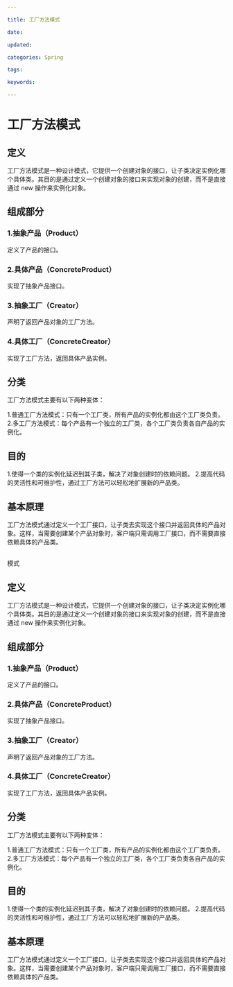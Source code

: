```yaml
---

title: 工厂方法模式

date: 

updated: 

categories: Spring

tags: 

keywords: 

---
```

# 工厂方法模式

## 定义

工厂方法模式是一种设计模式，它提供一个创建对象的接口，让子类决定实例化哪个具体类。其目的是通过定义一个创建对象的接口来实现对象的创建，而不是直接通过 new 操作来实例化对象。

## 组成部分

### 1.抽象产品（Product）

定义了产品的接口。

### 2.具体产品（ConcreteProduct）

实现了抽象产品接口。

### 3.抽象工厂（Creator）

声明了返回产品对象的工厂方法。

### 4.具体工厂（ConcreteCreator）

实现了工厂方法，返回具体产品实例。

## 分类

工厂方法模式主要有以下两种变体：

1.普通工厂方法模式：只有一个工厂类，所有产品的实例化都由这个工厂类负责。
2.多工厂方法模式：每个产品有一个独立的工厂类，各个工厂类负责各自产品的实例化。

## 目的

1.使得一个类的实例化延迟到其子类，解决了对象创建时的依赖问题。
2.提高代码的灵活性和可维护性，通过工厂方法可以轻松地扩展新的产品类。

## 基本原理

工厂方法模式通过定义一个工厂接口，让子类去实现这个接口并返回具体的产品对象。这样，当需要创建某个产品对象时，客户端只需调用工厂接口，而不需要直接依赖具体的产品类。

## 

模式

## 定义

工厂方法模式是一种设计模式，它提供一个创建对象的接口，让子类决定实例化哪个具体类。其目的是通过定义一个创建对象的接口来实现对象的创建，而不是直接通过 new 操作来实例化对象。

## 组成部分

### 1.抽象产品（Product）

定义了产品的接口。

### 2.具体产品（ConcreteProduct）

实现了抽象产品接口。

### 3.抽象工厂（Creator）

声明了返回产品对象的工厂方法。

### 4.具体工厂（ConcreteCreator）

实现了工厂方法，返回具体产品实例。

## 分类

工厂方法模式主要有以下两种变体：

1.普通工厂方法模式：只有一个工厂类，所有产品的实例化都由这个工厂类负责。
2.多工厂方法模式：每个产品有一个独立的工厂类，各个工厂类负责各自产品的实例化。

## 目的

1.使得一个类的实例化延迟到其子类，解决了对象创建时的依赖问题。
2.提高代码的灵活性和可维护性，通过工厂方法可以轻松地扩展新的产品类。

## 基本原理

工厂方法模式通过定义一个工厂接口，让子类去实现这个接口并返回具体的产品对象。这样，当需要创建某个产品对象时，客户端只需调用工厂接口，而不需要直接依赖具体的产品类。

##
